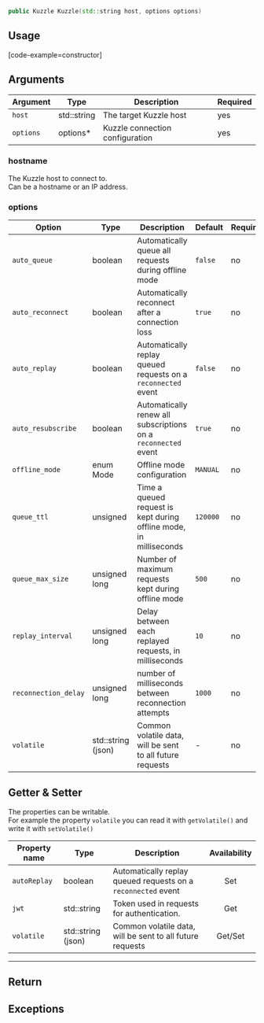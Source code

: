 ```cpp
public Kuzzle Kuzzle(std::string host, options options)
```

## Usage

[code-example=constructor]

## Arguments

| Argument | Type | Description | Required |
|--------|------|-------------|------------ |
| `host` | std::string | The target Kuzzle host  | yes |
| `options` | options* | Kuzzle connection configuration | yes |

### hostname

The Kuzzle host to connect to.  
Can be a hostname or an IP address.

### options

| Option | Type | Description | Default | Required |
|---------------|---------|----------------------------------------|---------|---------|
| `auto_queue` | boolean | Automatically queue all requests during offline mode | `false` | no |
| `auto_reconnect` | boolean | Automatically reconnect after a connection loss | `true` | no |
| `auto_replay` | boolean | Automatically replay queued requests on a `reconnected` event | `false` | no |
| `auto_resubscribe` | boolean | Automatically renew all subscriptions on a `reconnected` event | `true` | no |
| `offline_mode` | enum Mode | Offline mode configuration | `MANUAL` | no |
| `queue_ttl` | unsigned | Time a queued request is kept during offline mode, in milliseconds | `120000` | no |
| `queue_max_size` | unsigned long | Number of maximum requests kept during offline mode | `500` | no |
| `replay_interval` | unsigned long | Delay between each replayed requests, in milliseconds | `10` | no |
| `reconnection_delay` | unsigned long | number of milliseconds between reconnection attempts | `1000` | no |
| `volatile` | std::string (json) | Common volatile data, will be sent to all future requests | - | no |

## Getter & Setter

The properties can be writable.  
For example the property `volatile` you can read it with `getVolatile()` and write it with `setVolatile()`

| Property name | Type | Description | Availability |
|---------------|------|-------------|:---------:|
| `autoReplay` | boolean | Automatically replay queued requests on a `reconnected` event | Set |
| `jwt` | std::string | Token used in requests for authentication. | Get |
| `volatile` | std::string (json) | Common volatile data, will be sent to all future requests | Get/Set |

---

## Return

## Exceptions
